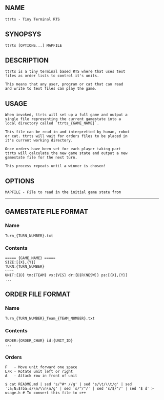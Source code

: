 ## NAME
	ttrts - Tiny Terminal RTS

## SYNOPSYS
	ttrts [OPTIONS...] MAPFILE

## DESCRIPTION
	ttrts is a tiny terminal based RTS where that uses text
	files as order lists to control it's units.

	This means that any user, program or cat that can read
	and write to text files can play the game.

## USAGE
	When invoked, ttrts will set up a full game and output a
	single file representing the current gamestate into a 
	local directory called `ttrts_{GAME_NAME}`.

	This file can be read in and interpretted by human, robot
	or cat. ttrts will wait for orders files to be placed in 
	it's current working directory.

	Once orders have been set for each player taking part 
	ttrts will calculate the new game state and output a new 
	gamestate file for the next turn.

	This process repeats until a winner is chosen!

## OPTIONS
	MAPFILE - File to read in the initial game state from

-------------------------------------------------------------------------------

## GAMESTATE FILE FORMAT
### Name
	Turn_{TURN_NUMBER}.txt
### Contents
	===== {GAME_NAME} =====
	SIZE:[{X},{Y}]
	TURN:{TURN_NUMBER}
	~~~~
	UNIT:{ID} tm:{TEAM} vs:{VIS} dr:{DIR(NESW)} ps:[{X},{Y}]
	...

## ORDER FILE FORMAT
### Name
	Turn_{TURN_NUMBER}_Team_{TEAM_NUMBER}.txt
### Contents
	ORDER:{ORDER_CHAR} id:{UNIT_ID}
	...

### Orders
	F   - Move unit forward one space
	L/R - Rotate unit left or right
	A   - Attack row in front of unit
	
`$ cat README.md | sed 's/^#* //g' | sed 's/\t/\\t/g' | sed ':a;N;$!ba;s/\n/\\n\n/g' | sed 's/^/"/' | sed 's/$/"/' | sed '$ d' > usage.h # To convert this file to c++`
